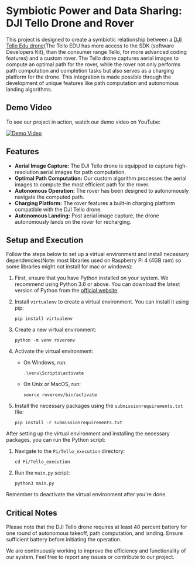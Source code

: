 # Symbiotic Power and Data Sharing: DJI Tello Drone and Rover

This project is designed to create a symbiotic relationship between a [DJI Tello Edu drone](https://store.dji.com/uk/product/tello-edu)(The Tello EDU has more access to the SDK (software Developers Kit), than the consumer range Tello, for more advanced coding features) and a custom rover. The Tello drone captures aerial images to compute an optimal path for the rover, while the rover not only performs path computation and completion tasks but also serves as a charging platform for the drone. This integration is made possible through the development of unique features like path computation and autonomous landing algorithms. 

## Demo Video

To see our project in action, watch our demo video on YouTube:

[![Demo Video](http://img.youtube.com/vi/U3Ds2H3q8cQ/0.jpg)](http://www.youtube.com/watch?v=U3Ds2H3q8cQ "Project Demo")


## Features

- **Aerial Image Capture:** The DJI Tello drone is equipped to capture high-resolution aerial images for path computation.
- **Optimal Path Computation:** Our custom algorithm processes the aerial images to compute the most efficient path for the rover.
- **Autonomous Operation:** The rover has been designed to autonomously navigate the computed path.
- **Charging Platform:** The rover features a built-in charging platform compatible with the DJI Tello drone.
- **Autonomous Landing:** Post aerial image capture, the drone autonomously lands on the rover for recharging.

## Setup and Execution

Follow the steps below to set up a virtual environment and install necessary dependencies(Note: most libraries used on Raspberry Pi 4 (4GB ram) so some libraries might not install for mac or windows):

1. First, ensure that you have Python installed on your system. We recommend using Python 3.6 or above. You can download the latest version of Python from the [official website](https://www.python.org/downloads/).

2. Install `virtualenv` to create a virtual environment. You can install it using pip:

    ```
    pip install virtualenv
    ```

3. Create a new virtual environment:

    ```
    python -m venv roverenv 
    ```

4. Activate the virtual environment:

    - On Windows, run:

        ```
        .\venv\Scripts\activate
        ```

    - On Unix or MacOS, run:

        ```
        source roverenv/bin/activate
        ```

5. Install the necessary packages using the `submissionrequirements.txt` file:

    ```
    pip install -r submissionrequirements.txt
    ```

After setting up the virtual environment and installing the necessary packages, you can run the Python script:

1. Navigate to the `Pi/Tello_execution` directory:

    ```
    cd Pi/Tello_execution
    ```

2. Run the `main.py` script:

    ```
    python3 main.py
    ```

Remember to deactivate the virtual environment after you're done.


## Critical Notes
Please note that the DJI Tello drone requires at least 40 percent battery for one round of autonomous takeoff, path computation, and landing. Ensure sufficient battery before initiating the operation.

We are continuously working to improve the efficiency and functionality of our system. Feel free to report any issues or contribute to our project.

